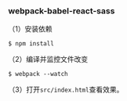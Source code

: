 ### webpack-babel-react-sass

（1）安装依赖
```
$ npm install
```

（2）编译并监控文件改变
```
$ webpack --watch
```

（3）打开`src/index.html`查看效果。